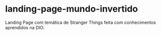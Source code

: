 # landing-page-mundo-invertido
Landing Page com temática de Stranger Things feita com conhecimentos aprendidos na DIO.
